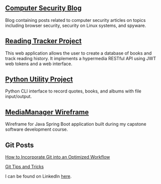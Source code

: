## [Computer Security Blog](https://oneexists.github.io/blog/all)

Blog containing posts related to computer security articles on topics including
browser security, security on Linux systems, and spyware.

## [Reading Tracker Project](https://github.com/oneexists/readingTracker)

This web application allows the user to create a database of books and track
reading history. It implements a hypermedia RESTful API using JWT web tokens
and a web interface.

## [Python Utility Project](https://github.com/oneexists/pyutil)

Python CLI interface to record quotes, books, and albums with
file input/output.

## [MediaManager Wireframe](https://oneexists.github.io/html/media_manager_wireframes.html)

Wireframe for Java Spring Boot application built during my capstone software development course.

## Git Posts

[How to Incorporate Git into an Optimized Workflow](https://oneexists.github.io/git/optimized-workflow)

[Git Tips and Tricks](https://oneexists.github.io/git/git-tricks)

I can be found on LinkedIn [here](https://www.linkedin.com/in/skylar-lynner-826079188/).
